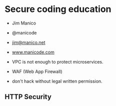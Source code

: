 # Secure coding education
- Jim Manico
- @manicode
- jim@manico.net
- www.manicode.com

- VPC is not enough to protect microservices.
- WAF (Web App Firewall)
- don't hack without legal written permission.

## HTTP Security

